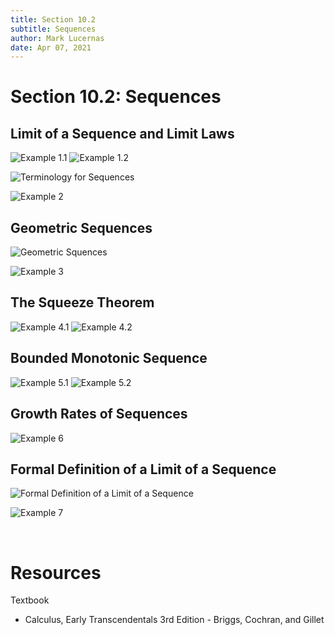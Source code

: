 ```yaml
---
title: Section 10.2
subtitle: Sequences
author: Mark Lucernas
date: Apr 07, 2021
---
```



# Section 10.2: Sequences

## Limit of a Sequence and Limit Laws

![Example 1.1](../../../../../files/winter-2021/MATH-151/notes/ch-10/sec_10-2_example-1.1.png)
![Example 1.2](../../../../../files/winter-2021/MATH-151/notes/ch-10/sec_10-2_example-1.2.png)

![Terminology for Sequences](../../../../../files/winter-2021/MATH-151/notes/ch-10/sec_10-2_terminology_for_sequences.png)

![Example 2](../../../../../files/winter-2021/MATH-151/notes/ch-10/sec_10-2_example-2.png)

## Geometric Sequences

![Geometric Squences](../../../../../files/winter-2021/MATH-151/notes/ch-10/sec_10-2_geometric_sequences.png)

![Example 3](../../../../../files/winter-2021/MATH-151/notes/ch-10/sec_10-2_example-3.png)

## The Squeeze Theorem

![Example 4.1](../../../../../files/winter-2021/MATH-151/notes/ch-10/sec_10-2_example-4.1.png)
![Example 4.2](../../../../../files/winter-2021/MATH-151/notes/ch-10/sec_10-2_example-4.2.png)

## Bounded Monotonic Sequence

![Example 5.1](../../../../../files/winter-2021/MATH-151/notes/ch-10/sec_10-2_example-5.1.png)
![Example 5.2](../../../../../files/winter-2021/MATH-151/notes/ch-10/sec_10-2_example-5.2.png)

## Growth Rates of Sequences

![Example 6](../../../../../files/winter-2021/MATH-151/notes/ch-10/sec_10-2_example-6.png)

## Formal Definition of a Limit of a Sequence

![Formal Definition of a Limit of a Sequence](../../../../../files/winter-2021/MATH-151/notes/ch-10/sec_10-2_formal_definition_of_a_limit_of_a_sequence.png)

![Example 7](../../../../../files/winter-2021/MATH-151/notes/ch-10/sec_10-2_example-7.png)


<br>

# Resources

Textbook

+ Calculus, Early Transcendentals 3rd Edition - Briggs, Cochran, and Gillet

